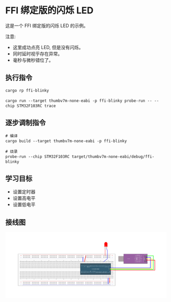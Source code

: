 # FFI 绑定版的闪烁 LED

这是一个 FFI 绑定版的闪烁 LED 的示例。

注意:

- 这里成功点亮 LED, 但是没有闪烁。
- 同时延时视乎存在异常。
- 毫秒与微秒错位了。

## 执行指令

```shell
cargo rp ffi-blinky

cargo run --target thumbv7m-none-eabi -p ffi-blinky probe-run -- --chip STM32F103RC trace
```

## 逐步调制指令

```shell
# 编译
cargo build --target thumbv7m-none-eabi -p ffi-blinky

# 烧录
probe-run --chip STM32F103RC target/thumbv7m-none-eabi/debug/ffi-blinky
```

## 学习目标

- 设置定时器
- 设置高电平
- 设置低电平

## 接线图

![](../../../images/wiring_diagram/3-1%20LED闪烁.jpg)
